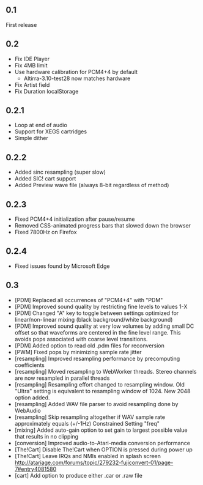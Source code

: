 0.1
---

First release

0.2
---

* Fix IDE Player
* Fix 4MB limit
* Use hardware calibration for PCM4+4 by default
  * Altirra-3.10-test28 now matches hardware
* Fix Artist field
* Fix Duration localStorage

0.2.1
-----

* Loop at end of audio
* Support for XEGS cartridges
* Simple dither

0.2.2
-----

* Added sinc resampling (super slow)
* Added SIC! cart support
* Added Preview wave file (always 8-bit regardless of method)

0.2.3
-----

* Fixed PCM4+4 initialization after pause/resume
* Removed CSS-animated progress bars that slowed down the browser
* Fixed 7800Hz on Firefox

0.2.4
-----

* Fixed issues found by Microsoft Edge

0.3
---

* [PDM] Replaced all occurrences of "PCM4+4" with "PDM"
* [PDM] Improved sound quality by restricting fine levels to values 1-X
* [PDM] Changed "A" key to toggle between settings optimized for
  linear/non-linear mixing (black background/white background)
* [PDM] Improved sound quality at very low volumes by adding small DC offset
  so that waveforms are centered in the fine level range. This avoids pops
  associated with coarse level transitions.
* [PDM] Added option to read old .pdm files for reconversion
* [PWM] Fixed pops by minimizing sample rate jitter
* [resampling] Improved resampling performance by precomputing coefficients
* [resampling] Moved resampling to WebWorker threads. Stereo channels are now
  resampled in parallel threads
* [resampling] Resampling effort changed to resampling window. Old "Ultra"
  setting is equivalent to resampling window of 1024. New 2048 option added.
* [resampling] Added WAV file parser to avoid resampling done by WebAudio
* [resampling] Skip resampling altogether if WAV sample rate approximately
  equals (+/-1Hz) Constrained Setting "freq"
* [mixing] Added auto-gain option to set gain to largest possible value that
  results in no clipping
* [conversion] Improved audio-to-Atari-media conversion performance
* [The!Cart] Disable The!Cart when OPTION is pressed during power up
* [The!Cart] Leave IRQs and NMIs enabled in splash screen
  http://atariage.com/forums/topic/279232-fujiconvert-01/page-7#entry4081580
* [cart] Add option to produce either .car or .raw file
